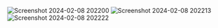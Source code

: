 ![Screenshot 2024-02-08 202200](https://github.com/Amisha0971/SOIAL-MEDIA-ANIMATED-BUTTONS-HTML-CSS/assets/136344215/f1f09b52-a2ab-4e37-8d91-9e4da8afc058)
![Screenshot 2024-02-08 202213](https://github.com/Amisha0971/SOIAL-MEDIA-ANIMATED-BUTTONS-HTML-CSS/assets/136344215/9d6f5b71-e5a7-460c-ad93-5946651bb0a5)
![Screenshot 2024-02-08 202222](https://github.com/Amisha0971/SOIAL-MEDIA-ANIMATED-BUTTONS-HTML-CSS/assets/136344215/b1193136-7cfd-4506-aaa1-3de689a5a953)
